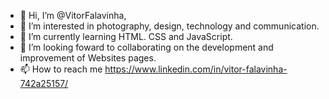 - 👋 Hi, I’m @VitorFalavinha,
- 👀 I’m interested in photography, design, technology and communication.
- 🌱 I’m currently learning HTML. CSS and JavaScript.
- 💞️ I’m looking foward to collaborating on the development and improvement of Websites pages. 
- 📫 How to reach me https://www.linkedin.com/in/vitor-falavinha-742a25157/

<!---
VitorFalavinha/VitorFalavinha is a ✨ special ✨ repository because its `README.md` (this file) appears on your GitHub profile.
You can click the Preview link to take a look at your changes.
--->
